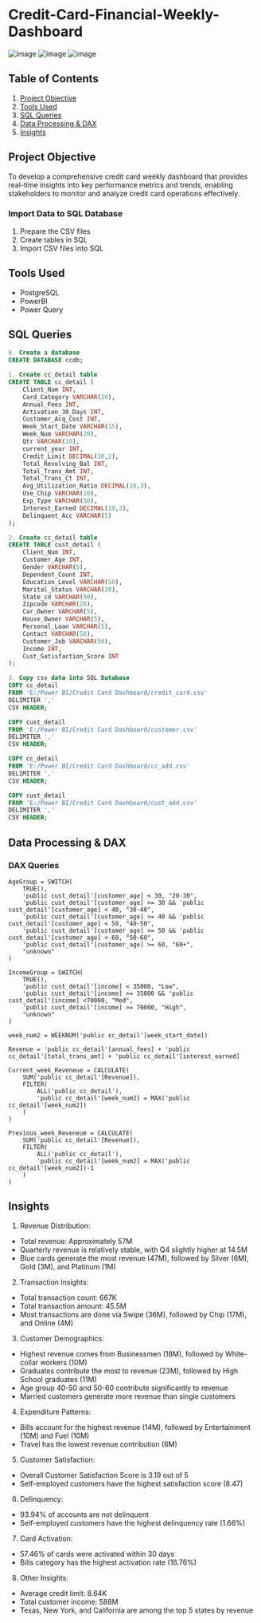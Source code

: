 # Credit-Card-Financial-Weekly-Dashboard

![image](https://github.com/user-attachments/assets/d937fce6-4444-47a8-8e14-1b476831c041)
![image](https://github.com/user-attachments/assets/9eb61914-3748-4e5c-aed7-84b76789adf8)
![image](https://github.com/user-attachments/assets/d8d00f8b-c5f8-4d51-96d4-f4c886e8bf7e)


## Table of Contents
1. [Project Objective](#project-objective)
2. [Tools Used](#tools-used)
3. [SQL Queries](#sql-queries)
4. [Data Processing & DAX](#data-processing--dax)
5. [Insights](#dashboard)


## Project Objective
To develop a comprehensive credit card weekly dashboard that provides real-time insights into key performance metrics and trends, enabling stakeholders to monitor and analyze credit card operations effectively.


### Import Data to SQL Database
1. Prepare the CSV files
2. Create tables in SQL
3. Import CSV files into SQL

## Tools Used 

- PostgreSQL
- PowerBI
- Power Query

## SQL Queries

```sql
0. Create a database 
CREATE DATABASE ccdb;

1. Create cc_detail table
CREATE TABLE cc_detail (
    Client_Num INT,
    Card_Category VARCHAR(20),
    Annual_Fees INT,
    Activation_30_Days INT,
    Customer_Acq_Cost INT,
    Week_Start_Date VARCHAR(15),
    Week_Num VARCHAR(20),
    Qtr VARCHAR(10),
    current_year INT,
    Credit_Limit DECIMAL(10,2),
    Total_Revolving_Bal INT,
    Total_Trans_Amt INT,
    Total_Trans_Ct INT,
    Avg_Utilization_Ratio DECIMAL(10,3),
    Use_Chip VARCHAR(10),
    Exp_Type VARCHAR(50),
    Interest_Earned DECIMAL(10,3),
    Delinquent_Acc VARCHAR(5)
);

2. Create cc_detail table
CREATE TABLE cust_detail (
    Client_Num INT,
    Customer_Age INT,
    Gender VARCHAR(5),
    Dependent_Count INT,
    Education_Level VARCHAR(50),
    Marital_Status VARCHAR(20),
    State_cd VARCHAR(50),
    Zipcode VARCHAR(20),
    Car_Owner VARCHAR(5),
    House_Owner VARCHAR(5),
    Personal_Loan VARCHAR(5),
    Contact VARCHAR(50),
    Customer_Job VARCHAR(50),
    Income INT,
    Cust_Satisfaction_Score INT
);

3. Copy csv data into SQL Database
COPY cc_detail
FROM 'E:/Power BI/Credit Card Dashboard/credit_card.csv' 
DELIMITER ',' 
CSV HEADER;

COPY cust_detail
FROM 'E:/Power BI/Credit Card Dashboard/customer.csv' 
DELIMITER ',' 
CSV HEADER;

COPY cc_detail
FROM 'E:/Power BI/Credit Card Dashboard/cc_add.csv' 
DELIMITER ',' 
CSV HEADER;

COPY cust_detail
FROM 'E:/Power BI/Credit Card Dashboard/cust_add.csv' 
DELIMITER ',' 
CSV HEADER;


```

## Data Processing & DAX

### DAX Queries

```dax
AgeGroup = SWITCH(
    TRUE(),
    'public cust_detail'[customer_age] < 30, "20-30",
    'public cust_detail'[customer_age] >= 30 && 'public cust_detail'[customer_age] < 40, "30-40",
    'public cust_detail'[customer_age] >= 40 && 'public cust_detail'[customer_age] < 50, "40-50",
    'public cust_detail'[customer_age] >= 50 && 'public cust_detail'[customer_age] < 60, "50-60",
    'public cust_detail'[customer_age] >= 60, "60+",
    "unknown"
)

IncomeGroup = SWITCH(
    TRUE(),
    'public cust_detail'[income] < 35000, "Low",
    'public cust_detail'[income] >= 35000 && 'public cust_detail'[income] <70000, "Med",
    'public cust_detail'[income] >= 70000, "High",
    "unknown"
)

week_num2 = WEEKNUM('public cc_detail'[week_start_date])

Revenue = 'public cc_detail'[annual_fees] + 'public cc_detail'[total_trans_amt] + 'public cc_detail'[interest_earned]

Current_week_Reveneue = CALCULATE(
    SUM('public cc_detail'[Revenue]),
    FILTER(
        ALL('public cc_detail'),
        'public cc_detail'[week_num2] = MAX('public cc_detail'[week_num2])
    )
)

Previous_week_Reveneue = CALCULATE(
    SUM('public cc_detail'[Revenue]),
    FILTER(
        ALL('public cc_detail'),
        'public cc_detail'[week_num2] = MAX('public cc_detail'[week_num2])-1
    )
)
```

## Insights 


1. Revenue Distribution:

- Total revenue: Approximately 57M
- Quarterly revenue is relatively stable, with Q4 slightly higher at 14.5M
- Blue cards generate the most revenue (47M), followed by Silver (6M), Gold (3M), and Platinum (1M)


2. Transaction Insights:

- Total transaction count: 667K
- Total transaction amount: 45.5M
- Most transactions are done via Swipe (36M), followed by Chip (17M), and Online (4M)


3. Customer Demographics:

- Highest revenue comes from Businessmen (18M), followed by White-collar workers (10M)
- Graduates contribute the most to revenue (23M), followed by High School graduates (11M)
- Age group 40-50 and 50-60 contribute significantly to revenue
- Married customers generate more revenue than single customers


4. Expenditure Patterns:

- Bills account for the highest revenue (14M), followed by Entertainment (10M) and Fuel (10M)
- Travel has the lowest revenue contribution (6M)


5. Customer Satisfaction:

- Overall Customer Satisfaction Score is 3.19 out of 5
- Self-employed customers have the highest satisfaction score (8.47)


6. Delinquency:

- 93.94% of accounts are not delinquent
- Self-employed customers have the highest delinquency rate (1.66%)


7. Card Activation:

- 57.46% of cards were activated within 30 days
- Bills category has the highest activation rate (16.76%)


8. Other Insights:

- Average credit limit: 8.64K
- Total customer income: 588M
- Texas, New York, and California are among the top 5 states by revenue
